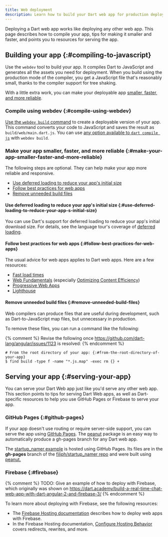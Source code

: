 ```yaml
---
title: Web deployment
description: Learn how to build your Dart web app for production deployment.
---
```


Deploying a Dart web app works like deploying any other web app.
This page describes how to compile your app, tips for making it smaller
and faster, and points you to resources for serving the app.

## Building your app {:#compiling-to-javascript}

Use the `webdev` tool to build your app. It compiles Dart to JavaScript
and generates all the assets you need for deployment.
When you build using the production mode of the compiler,
you get a JavaScript file that's reasonably small,
thanks to the compiler support for tree shaking.

With a little extra work, you can make your deployable app
[smaller, faster, and more reliable](#make-your-app-smaller-faster-and-more-reliable).

### Compile using webdev {:#compile-using-webdev}

[Use the `webdev build` command][build] to create a deployable version
of your app. This command converts your code to JavaScript and saves
the result as `build/web/main.dart.js`. You can use [any option
available to `dart compile js`](/tools/dart-compile#prod-compile-options)
with `webdev build`.

### Make your app smaller, faster, and more reliable {:#make-your-app-smaller-faster-and-more-reliable}

The following steps are optional. They can help make your app more
reliable and responsive.

* [Use deferred loading to reduce your app's initial size](#use-deferred-loading-to-reduce-your-apps-initial-size)
* [Follow best practices for web apps](#follow-best-practices-for-web-apps)
* [Remove unneeded build files](#remove-unneeded-build-files)

#### Use deferred loading to reduce your app's initial size {:#use-deferred-loading-to-reduce-your-app-s-initial-size}

You can use Dart's support for deferred loading to
reduce your app's initial download size.
For details, see the language tour's coverage of
[deferred loading](/language/libraries#lazily-loading-a-library).

#### Follow best practices for web apps {:#follow-best-practices-for-web-apps}

The usual advice for web apps applies to Dart web apps.
Here are a few resources:

* [Fast load times](https://web.dev/fast/)
* [Web Fundamentals](https://developers.google.com/web/fundamentals/)
  (especially [Optimizing Content Efficiency](https://developers.google.com/web/fundamentals/performance/optimizing-content-efficiency/))
* [Progressive Web Apps](https://web.dev/progressive-web-apps/)
* [Lighthouse](https://developers.google.com/web/tools/lighthouse/)

#### Remove unneeded build files {:#remove-unneeded-build-files}

Web compilers can produce files that are useful during development,
such as Dart-to-JavaScript map files, but unnecessary in production.

To remove these files, you can run a command like the following:

{% comment %}
Revise the following once https://github.com/dart-lang/angular/issues/1123 is resolved:
{% endcomment %}

```console
# From the root directory of your app: {:#from-the-root-directory-of-your-app}
$ find build -type f -name "*.js.map" -exec rm {} +
```

## Serving your app {:#serving-your-app}

You can serve your Dart Web app just like you'd serve any other web app.
This section points to tips for serving Dart Web apps,
as well as Dart-specific resources to help you use GitHub Pages or Firebase
to serve your app.

### GitHub Pages {:#github-pages}

If your app doesn't use routing or require server-side support,
you can serve the app using [GitHub Pages](https://pages.github.com/).
The [peanut][] package is
an easy way to automatically produce a gh-pages branch for any Dart web app.

The [startup_namer example](https://filiph.github.io/startup_namer/)
is hosted using GitHub Pages.
Its files are in the **gh-pages** branch of the
[filiph/startup_namer repo](https://github.com/filiph/startup_namer)
and were built using [peanut.][peanut]

### Firebase {:#firebase}
{% comment %}
TODO: Give an example of how to deploy with Firebase, which originally was shown on https://dart.academy/build-a-real-time-chat-web-app-with-dart-angular-2-and-firebase-3/
{% endcomment %}

To learn more about deploying with Firebase, see the following resources:

* The [Firebase Hosting documentation](https://firebase.google.com/docs/hosting/)
  describes how to deploy web apps with Firebase.
* In the Firebase Hosting documentation,
  [Configure Hosting Behavior](https://firebase.google.com/docs/hosting/full-config)
  covers redirects, rewrites, and more.

[build]: /tools/webdev#build
[build_runner]: /tools/build_runner
[build_web_compilers]: {{site.pub-pkg}}/build_web_compilers
[config]: /tools/build_runner#config
[peanut]: {{site.pub-pkg}}/peanut
[webdev]: /tools/webdev